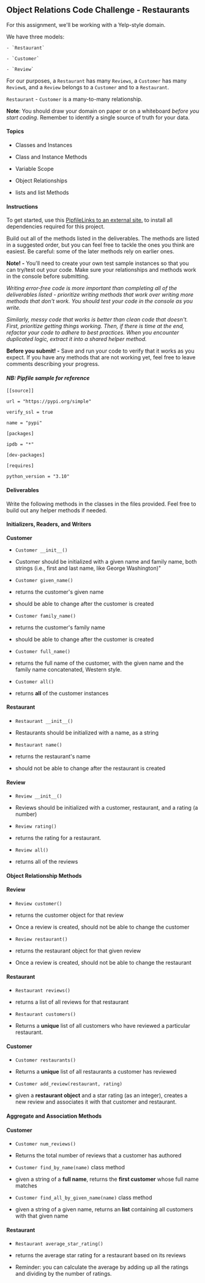 ## **Object Relations Code Challenge - Restaurants**

For this assignment, we'll be working with a Yelp-style domain.

We have three models:

``- `Restaurant` ``

``- `Customer` ``

``- `Review` ``

For our purposes, a `Restaurant` has many `Reviews`, a `Customer` has many `Review`s, and a `Review` belongs to a `Customer` and to a `Restaurant`.

`Restaurant` - `Customer` is a many-to-many relationship.

**Note**: You should draw your domain on paper or on a whiteboard _before you start coding_. Remember to identify a single source of truth for your data.

#### **Topics**

- Classes and Instances

- Class and Instance Methods

- Variable Scope

- Object Relationships

- lists and list Methods

#### **Instructions**

To get started, use this  [PipfileLinks to an external site.](https://github.com/SamTomashi/moringa-phase-3-week-2-code-challenge-pipfile/blob/main/Pipfile)  to install all dependencies required for this project.

Build out all of the methods listed in the deliverables. The methods are listed in a suggested order, but you can feel free to tackle the ones you think are easiest. Be careful: some of the later methods rely on earlier ones.

**Note! -** You'll need to create your own test sample instances so that you can try/test out your code. Make sure your relationships and methods work in the console before submitting.

_Writing error-free code is more important than completing all of the deliverables listed - prioritize writing methods that work over writing more methods that don't work. You should test your code in the console as you write._

_Similarly, messy code that works is better than clean code that doesn't. First, prioritize getting things working. Then, if there is time at the end, refactor your code to adhere to best practices. When you encounter duplicated logic, extract it into a shared helper method._

**Before you submit! -** Save and run your code to verify that it works as you expect. If you have any methods that are not working yet, feel free to leave comments describing your progress.

#### _**NB: Pipfile sample for reference**_

`[[source]]`

`url = "https://pypi.org/simple"`

`verify_ssl = true`

`name = "pypi"`

  

`[packages]`

`ipdb = "*"`

  

`[dev-packages]`

  

`[requires]`

`python_version = "3.10"`

#### **Deliverables**

Write the following methods in the classes in the files provided. Feel free to build out any helper methods if needed.

#### **Initializers, Readers, and Writers**

**Customer**

-  `Customer __init__()`

- Customer should be initialized with a given name and family name, both strings (i.e., first and last name, like George Washington)"

-  `Customer given_name()`

- returns the customer's given name

- should be able to change after the customer is created

-  `Customer family_name()`

- returns the customer's family name

- should be able to change after the customer is created

-  `Customer full_name()`

- returns the full name of the customer, with the given name and the family name concatenated, Western style.

-  `Customer all()`

- returns **all** of the customer instances

#### **Restaurant**

-  `Restaurant __init__()`

- Restaurants should be initialized with a name, as a string

-  `Restaurant name()`

- returns the restaurant's name

- should not be able to change after the restaurant is created

#### **Review**

-  `Review __init__()`

- Reviews should be initialized with a customer, restaurant, and a rating (a number)

-  `Review rating()`

- returns the rating for a restaurant.

-  `Review all()`

- returns all of the reviews

#### **Object Relationship Methods**

#### **Review**

-  `Review customer()`

- returns the customer object for that review

- Once a review is created, should not be able to change the customer

-  `Review restaurant()`

- returns the restaurant object for that given review

- Once a review is created, should not be able to change the restaurant

#### **Restaurant**

-  `Restaurant reviews()`

- returns a list of all reviews for that restaurant

-  `Restaurant customers()`

- Returns a **unique** list of all customers who have reviewed a particular restaurant.

#### **Customer**

-  `Customer restaurants()`

- Returns a **unique** list of all restaurants a customer has reviewed

-  `Customer add_review(restaurant, rating)`

- given a **restaurant object** and a star rating (as an integer), creates a new review and associates it with that customer and restaurant.

#### **Aggregate and Association Methods**

#### **Customer**

-  `Customer num_reviews()`

- Returns the total number of reviews that a customer has authored

-  `Customer find_by_name(name)` class method

- given a string of a **full name**, returns the **first customer** whose full name matches

-  `Customer find_all_by_given_name(name)` class method

- given a string of a given name, returns an **list** containing all customers with that given name

#### **Restaurant**

-  `Restaurant average_star_rating()`

- returns the average star rating for a restaurant based on its reviews

- Reminder: you can calculate the average by adding up all the ratings and dividing by the number of ratings.